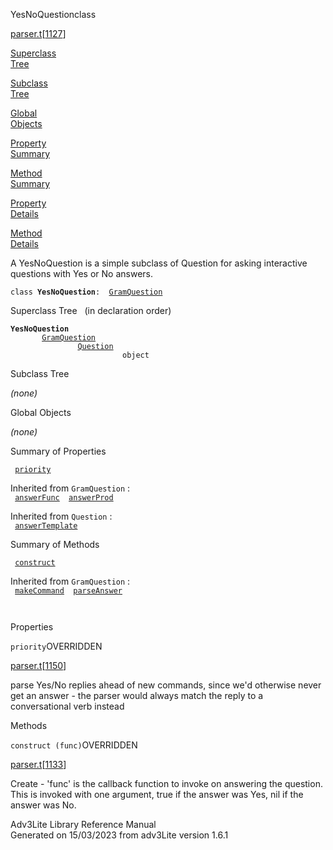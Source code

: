 <span class="title">YesNoQuestion</span><span class="type">class</span>

[parser.t](../file/parser.t.html)\[[1127](../source/parser.t.html#1127)\]

[Superclass  
Tree](#_SuperClassTree_)

[Subclass  
Tree](#_SubClassTree_)

[Global  
Objects](#_ObjectSummary_)

[Property  
Summary](#_PropSummary_)

[Method  
Summary](#_MethodSummary_)

[Property  
Details](#_Properties_)

[Method  
Details](#_Methods_)

<div class="fdesc">

A YesNoQuestion is a simple subclass of Question for asking interactive
questions with Yes or No answers.

`class `**`YesNoQuestion`**` :   `[`GramQuestion`](../object/GramQuestion.html)

</div>

<span id="_SuperClassTree_"></span>

<div class="mjhd">

<span class="hdln">Superclass Tree</span>   (in declaration order)

</div>

**`YesNoQuestion`**  
`         `[`GramQuestion`](../object/GramQuestion.html)  
`                 `[`Question`](../object/Question.html)  
`                         object`  
<span id="_SubClassTree_"></span>

<div class="mjhd">

<span class="hdln">Subclass Tree</span>  

</div>

*(none)* <span id="_ObjectSummary_"></span>

<div class="mjhd">

<span class="hdln">Global Objects</span>  

</div>

*(none)* <span id="_PropSummary_"></span>

<div class="mjhd">

<span class="hdln">Summary of Properties</span>  

</div>

` `[`priority`](#priority)`  `

Inherited from `GramQuestion` :  
` `[`answerFunc`](../object/GramQuestion.html#answerFunc)`  `[`answerProd`](../object/GramQuestion.html#answerProd)`  `

Inherited from `Question` :  
` `[`answerTemplate`](../object/Question.html#answerTemplate)`  `

<span id="_MethodSummary_"></span>

<div class="mjhd">

<span class="hdln">Summary of Methods</span>  

</div>

` `[`construct`](#construct)`  `

Inherited from `GramQuestion` :  
` `[`makeCommand`](../object/GramQuestion.html#makeCommand)`  `[`parseAnswer`](../object/GramQuestion.html#parseAnswer)`  `

` `

<span id="_Properties_"></span>

<div class="mjhd">

<span class="hdln">Properties</span>  

</div>

<span id="priority"></span>

`priority`<span class="rem">OVERRIDDEN</span>

[parser.t](../file/parser.t.html)\[[1150](../source/parser.t.html#1150)\]

<div class="desc">

parse Yes/No replies ahead of new commands, since we'd otherwise never
get an answer - the parser would always match the reply to a
conversational verb instead

</div>

<span id="_Methods_"></span>

<div class="mjhd">

<span class="hdln">Methods</span>  

</div>

<span id="construct"></span>

`construct (func)`<span class="rem">OVERRIDDEN</span>

[parser.t](../file/parser.t.html)\[[1133](../source/parser.t.html#1133)\]

<div class="desc">

Create - 'func' is the callback function to invoke on answering the
question. This is invoked with one argument, true if the answer was Yes,
nil if the answer was No.

</div>

<div class="ftr">

Adv3Lite Library Reference Manual  
Generated on 15/03/2023 from adv3Lite version 1.6.1

</div>
